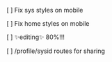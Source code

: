 [ ] Fix sys styles on mobile

[ ] Fix home styles on mobile

[ ] ✨editing✨ 80%!!!

[ ] /profile/sysid routes for sharing
